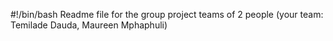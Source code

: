 #!/bin/bash
Readme file for the group project
teams of 2 people (your team: Temilade Dauda, Maureen Mphaphuli)
